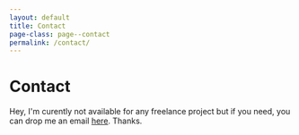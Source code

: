 ```yaml
---
layout: default
title: Contact
page-class: page--contact
permalink: /contact/
---
```


# Contact

Hey, I'm curently not available for any freelance project but if you need, you can drop me an email [here][1]. Thanks.

 [1]: mailto:ideredpl@gmail.com